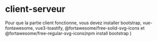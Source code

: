 # client-serveur

Pour que la partie client fonctionne, vous devez installer bootstrap, vue-fontawesome, vue3-toastify, @fortawesome/free-solid-svg-icons et @fortawesome/free-regular-svg-icons(npm install bootstrap )
